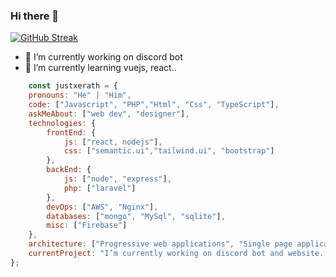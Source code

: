 ### Hi there 👋


[![GitHub Streak](https://streak-stats.demolab.com?user=justxerath&theme=dark&border_radius=3.9&mode=weekly&card_width=500)](https://git.io/streak-stats)

- 🔭 I’m currently working on discord bot
- 🌱 I’m currently learning vuejs, react..
```js 
    const justxerath = {
    pronouns: "He" | "Him",
    code: ["Javascript", "PHP","Html", "Css", "TypeScript"],
    askMeAbout: ["web dev", "designer"],
    technologies: {
        frontEnd: {
            js: ["react, nodejs"],
            css: ["semantic.ui","tailwind.ui", "bootstrap"]
        },
        backEnd: {
            js: ["node", "express"],
            php: ["laravel"]
        },
        devOps: ["AWS", "Nginx"],
        databases: ["mongo", "MySql", "sqlite"],
        misc: ["Firebase"]
    },
    architecture: ["Progressive web applications", "Single page applications"],
    currentProject: "I’m currently working on discord bot and website...",
};
```

